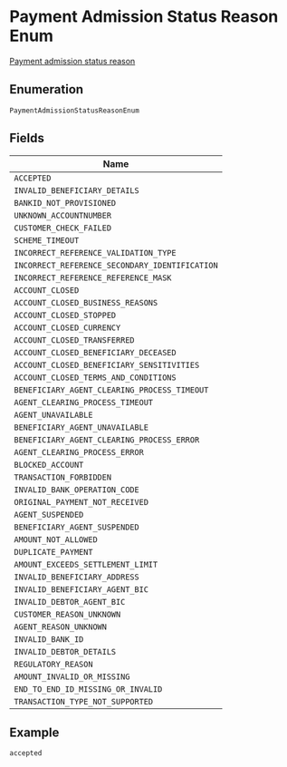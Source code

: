 
# Payment Admission Status Reason Enum

[Payment admission status reason](https://api-docs.form3.tech/api.html#enumerations-payment-status-codes-payment-admission-status-reasons)

## Enumeration

`PaymentAdmissionStatusReasonEnum`

## Fields

| Name |
|  --- |
| `ACCEPTED` |
| `INVALID_BENEFICIARY_DETAILS` |
| `BANKID_NOT_PROVISIONED` |
| `UNKNOWN_ACCOUNTNUMBER` |
| `CUSTOMER_CHECK_FAILED` |
| `SCHEME_TIMEOUT` |
| `INCORRECT_REFERENCE_VALIDATION_TYPE` |
| `INCORRECT_REFERENCE_SECONDARY_IDENTIFICATION` |
| `INCORRECT_REFERENCE_REFERENCE_MASK` |
| `ACCOUNT_CLOSED` |
| `ACCOUNT_CLOSED_BUSINESS_REASONS` |
| `ACCOUNT_CLOSED_STOPPED` |
| `ACCOUNT_CLOSED_CURRENCY` |
| `ACCOUNT_CLOSED_TRANSFERRED` |
| `ACCOUNT_CLOSED_BENEFICIARY_DECEASED` |
| `ACCOUNT_CLOSED_BENEFICIARY_SENSITIVITIES` |
| `ACCOUNT_CLOSED_TERMS_AND_CONDITIONS` |
| `BENEFICIARY_AGENT_CLEARING_PROCESS_TIMEOUT` |
| `AGENT_CLEARING_PROCESS_TIMEOUT` |
| `AGENT_UNAVAILABLE` |
| `BENEFICIARY_AGENT_UNAVAILABLE` |
| `BENEFICIARY_AGENT_CLEARING_PROCESS_ERROR` |
| `AGENT_CLEARING_PROCESS_ERROR` |
| `BLOCKED_ACCOUNT` |
| `TRANSACTION_FORBIDDEN` |
| `INVALID_BANK_OPERATION_CODE` |
| `ORIGINAL_PAYMENT_NOT_RECEIVED` |
| `AGENT_SUSPENDED` |
| `BENEFICIARY_AGENT_SUSPENDED` |
| `AMOUNT_NOT_ALLOWED` |
| `DUPLICATE_PAYMENT` |
| `AMOUNT_EXCEEDS_SETTLEMENT_LIMIT` |
| `INVALID_BENEFICIARY_ADDRESS` |
| `INVALID_BENEFICIARY_AGENT_BIC` |
| `INVALID_DEBTOR_AGENT_BIC` |
| `CUSTOMER_REASON_UNKNOWN` |
| `AGENT_REASON_UNKNOWN` |
| `INVALID_BANK_ID` |
| `INVALID_DEBTOR_DETAILS` |
| `REGULATORY_REASON` |
| `AMOUNT_INVALID_OR_MISSING` |
| `END_TO_END_ID_MISSING_OR_INVALID` |
| `TRANSACTION_TYPE_NOT_SUPPORTED` |

## Example

```
accepted
```


